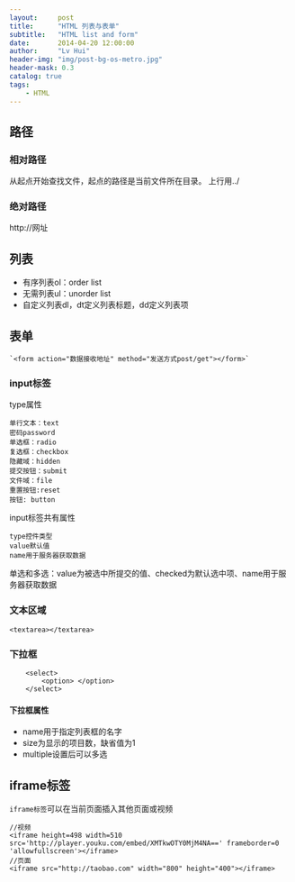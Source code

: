 ```yaml
---
layout:     post
title:      "HTML 列表与表单"
subtitle:   "HTML list and form"
date:       2014-04-20 12:00:00
author:     "Lv Hui"
header-img: "img/post-bg-os-metro.jpg"
header-mask: 0.3
catalog: true
tags:
    - HTML
---
```



## 路径

### 相对路径

从起点开始查找文件，起点的路径是当前文件所在目录。
上行用../

### 绝对路径

http://网址

## 列表

- 有序列表ol：order list
- 无需列表ul：unorder list 
- 自定义列表dl，dt定义列表标题，dd定义列表项

## 表单

	`<form action="数据接收地址" method="发送方式post/get"></form>`

### input标签

type属性

```
单行文本：text 
密码password 
单选框：radio 
复选框：checkbox 
隐藏域：hidden 
提交按钮：submit 
文件域：file 
重置按钮:reset 
按钮: button 
```

input标签共有属性

```
type控件类型
value默认值
name用于服务器获取数据
```

单选和多选：value为被选中所提交的值、checked为默认选中项、name用于服务器获取数据

### 文本区域

```
<textarea></textarea>
```

### 下拉框

```
	<select>
		<option> </option>
	</select>
```

#### 下拉框属性

- name用于指定列表框的名字
- size为显示的项目数，缺省值为1
- multiple设置后可以多选

## iframe标签

`iframe标签`可以在当前页面插入其他页面或视频

```
//视频
<iframe height=498 width=510 src='http://player.youku.com/embed/XMTkwOTY0MjM4NA==' frameborder=0 'allowfullscreen'></iframe>
//页面
<iframe src="http://taobao.com" width="800" height="400"></iframe>
```
